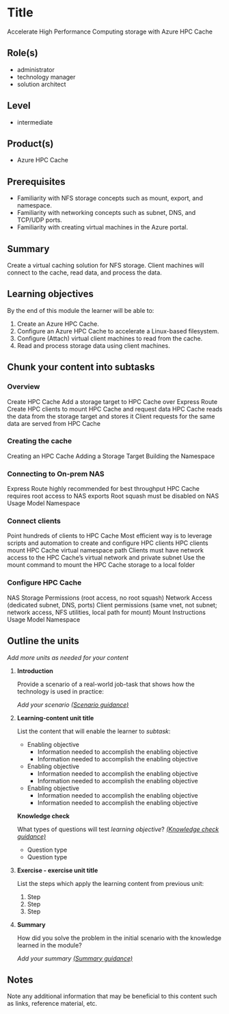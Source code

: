 # Title

Accelerate High Performance Computing storage with Azure HPC Cache
<!--- Alternate title: Accelerate NFS for HPC storage by using Azure HPC Cache -->

## Role(s)

- administrator
- technology manager
- solution architect
<!--- Optional: functional consultant -->

## Level

- intermediate

## Product(s)

- Azure HPC Cache

## Prerequisites

- Familiarity with NFS storage concepts such as mount, export, and namespace.
- Familiarity with networking concepts such as subnet, DNS, and TCP/UDP ports.
- Familiarity with creating virtual machines in the Azure portal.

## Summary

Create a virtual caching solution for NFS storage. Client machines will connect to the cache, read data, and process the data.

## Learning objectives

By the end of this module the learner will be able to:
1. Create an Azure HPC Cache.
1. Configure an Azure HPC Cache to accelerate a Linux-based filesystem.
1. Configure (Attach) virtual client machines to read from the cache.
1. Read and process storage data using client machines.

## Chunk your content into subtasks

<!---
Identify the subtasks of *module title*

| Subtask | What part of the introduction scenario does this subtask satisfy? | How will you assess it: **Exercise or Knowledge check**? | Which learning objective(s) does this help meet? | Does the subtask have enough learning content to justify an entire unit? If not, which other subtask will you combine it with? |
| ---- | ---- | ---- | ---- | ---- |
| TODO | TODO | TODO | TODO | TODO |
| TODO | TODO | TODO | TODO | TODO |
| TODO | TODO | TODO | TODO | TODO |
-->

### Overview

Create HPC Cache
Add a storage target to HPC Cache over Express Route
Create HPC clients to mount HPC Cache and request data
HPC Cache reads the data from the storage target and stores it
Client requests for the same data are served from HPC Cache

### Creating the cache

Creating an HPC Cache
Adding a Storage Target
Building the Namespace

### Connecting to On-prem NAS

Express Route highly recommended for best throughput
HPC Cache requires root access to NAS exports
Root squash must be disabled on NAS
Usage Model
Namespace

### Connect clients

Point hundreds of clients to HPC Cache
Most efficient way is to leverage scripts and automation to create and configure HPC clients
HPC clients mount HPC Cache virtual namespace path
Clients must have network access to the HPC Cache’s virtual network and private subnet
Use the mount command to mount the HPC Cache storage to a local folder

### Configure HPC Cache

NAS Storage Permissions (root access, no root squash)
Network Access (dedicated subnet, DNS, ports)
Client permissions (same vnet, not subnet; network access, NFS utilities, local path for mount)
Mount Instructions
Usage Model
Namespace

## Outline the units

*Add more units as needed for your content*

1. **Introduction**

    Provide a scenario of a real-world job-task that shows how the technology is used in practice:

    *Add your scenario [(Scenario guidance)](https://review.docs.microsoft.com/en-us/learn-docs/docs/id-guidance-scenarios)*

1. **Learning-content unit title**

    List the content that will enable the learner to *subtask*:

    - Enabling objective
        - Information needed to accomplish the enabling objective
        - Information needed to accomplish the enabling objective
    - Enabling objective
        - Information needed to accomplish the enabling objective
        - Information needed to accomplish the enabling objective
    - Enabling objective
        - Information needed to accomplish the enabling objective
        - Information needed to accomplish the enabling objective

    **Knowledge check**

    What types of questions will test *learning objective*? *[(Knowledge check guidance)](https://review.docs.microsoft.com/en-us/learn-docs/docs/id-guidance-knowledge-check)*

    - Question type
    - Question type

1. **Exercise - exercise unit title**

    List the steps which apply the learning content from previous unit:

    1. Step
    1. Step
    1. Step

1. **Summary**

    How did you solve the problem in the initial scenario with the knowledge learned in the module? 
    
    *Add your summary [(Summary guidance)](https://review.docs.microsoft.com/en-us/learn-docs/docs/id-guidance-module-summary-unit)*

## Notes

Note any additional information that may be beneficial to this content such as links, reference material, etc.